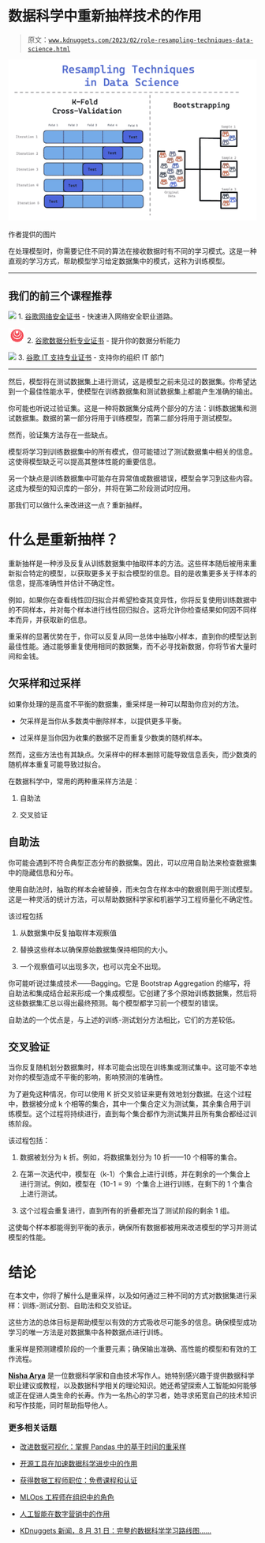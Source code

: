 # 数据科学中重新抽样技术的作用

> 原文：[`www.kdnuggets.com/2023/02/role-resampling-techniques-data-science.html`](https://www.kdnuggets.com/2023/02/role-resampling-techniques-data-science.html)

![数据科学中重新抽样技术的作用](img/cc93027d78ad9bad1bb5470f5a65ab78.png)

作者提供的图片

在处理模型时，你需要记住不同的算法在接收数据时有不同的学习模式。这是一种直观的学习方式，帮助模型学习给定数据集中的模式，这称为训练模型。

* * *

## 我们的前三个课程推荐

![](img/0244c01ba9267c002ef39d4907e0b8fb.png) 1\. [谷歌网络安全证书](https://www.kdnuggets.com/google-cybersecurity) - 快速进入网络安全职业道路。

![](img/e225c49c3c91745821c8c0368bf04711.png) 2\. [谷歌数据分析专业证书](https://www.kdnuggets.com/google-data-analytics) - 提升你的数据分析能力

![](img/0244c01ba9267c002ef39d4907e0b8fb.png) 3\. [谷歌 IT 支持专业证书](https://www.kdnuggets.com/google-itsupport) - 支持你的组织 IT 部门

* * *

然后，模型将在测试数据集上进行测试，这是模型之前未见过的数据集。你希望达到一个最佳性能水平，使模型在训练数据集和测试数据集上都能产生准确的输出。

你可能也听说过验证集。这是一种将数据集分成两个部分的方法：训练数据集和测试数据集。数据的第一部分将用于训练模型，而第二部分将用于测试模型。

然而，验证集方法存在一些缺点。

模型将学习到训练数据集中的所有模式，但可能错过了测试数据集中相关的信息。这使得模型缺乏可以提高其整体性能的重要信息。

另一个缺点是训练数据集中可能存在异常值或数据错误，模型会学习到这些内容。这成为模型的知识库的一部分，并将在第二阶段测试时应用。

那我们可以做什么来改进这一点？重新抽样。

# 什么是重新抽样？

重新抽样是一种涉及反复从训练数据集中抽取样本的方法。这些样本随后被用来重新拟合特定的模型，以获取更多关于拟合模型的信息。目的是收集更多关于样本的信息，提高准确性并估计不确定性。

例如，如果你在查看线性回归拟合并希望检查其变异性，你将反复使用训练数据中的不同样本，并对每个样本进行线性回归拟合。这将允许你检查结果如何因不同样本而异，并获取新的信息。

重采样的显著优势在于，你可以反复从同一总体中抽取小样本，直到你的模型达到最佳性能。通过能够重复使用相同的数据集，而不必寻找新数据，你将节省大量时间和金钱。

## 欠采样和过采样

如果你处理的是高度不平衡的数据集，重采样是一种可以帮助你应对的方法。

+   欠采样是当你从多数类中删除样本，以提供更多平衡。

+   过采样是当你因为收集的数据不足而重复少数类的随机样本。

然而，这些方法也有其缺点。欠采样中的样本删除可能导致信息丢失，而少数类的随机样本重复可能导致过拟合。

在数据科学中，常用的两种重采样方法是：

1.  自助法

1.  交叉验证

## 自助法

你可能会遇到不符合典型正态分布的数据集。因此，可以应用自助法来检查数据集中的隐藏信息和分布。

使用自助法时，抽取的样本会被替换，而未包含在样本中的数据则用于测试模型。这是一种灵活的统计方法，可以帮助数据科学家和机器学习工程师量化不确定性。

该过程包括

1.  从数据集中反复抽取样本观察值

1.  替换这些样本以确保原始数据集保持相同的大小。

1.  一个观察值可以出现多次，也可以完全不出现。

你可能听说过集成技术——Bagging。它是 Bootstrap Aggregation 的缩写，将自助法和集成结合起来形成一个集成模型。它创建了多个原始训练数据集，然后将这些数据集汇总以得出最终预测。每个模型都学习前一个模型的错误。

自助法的一个优点是，与上述的训练-测试划分方法相比，它们的方差较低。

## 交叉验证

当你反复随机划分数据集时，样本可能会出现在训练集或测试集中。这可能不幸地对你的模型造成不平衡的影响，影响预测的准确性。

为了避免这种情况，你可以使用 K 折交叉验证来更有效地划分数据。在这个过程中，数据被分成 k 个相等的集合，其中一个集合定义为测试集，其余集合用于训练模型。这个过程将持续进行，直到每个集合都作为测试集并且所有集合都经过训练阶段。

该过程包括：

1.  数据被划分为 k 折。例如，将数据集划分为 10 折——10 个相等的集合。

1.  在第一次迭代中，模型在（k-1）个集合上进行训练，并在剩余的一个集合上进行测试。例如，模型在（10-1 = 9）个集合上进行训练，在剩下的 1 个集合上进行测试。

1.  这个过程会重复进行，直到所有的折叠都充当了测试阶段的剩余 1 组。

这使每个样本都能得到平衡的表示，确保所有数据都被用来改进模型的学习并测试模型的性能。

# 结论

在本文中，你将了解什么是重采样，以及如何通过三种不同的方式对数据集进行采样：训练-测试分割、自助法和交叉验证。

这些方法的总体目标是帮助模型以有效的方式吸收尽可能多的信息。确保模型成功学习的唯一方法是对数据集中各种数据点进行训练。

重采样是预测建模阶段的一个重要元素；确保输出准确、高性能的模型和有效的工作流程。

**[Nisha Arya](https://www.linkedin.com/in/nisha-arya-ahmed/)** 是一位数据科学家和自由技术写作人。她特别感兴趣于提供数据科学职业建议或教程，以及数据科学相关的理论知识。她还希望探索人工智能如何能够或正在促进人类生命的长寿。作为一名热心的学习者，她寻求拓宽自己的技术知识和写作技能，同时帮助指导他人。

### 更多相关话题

+   [改进数据可视化：掌握 Pandas 中的基于时间的重采样](https://www.kdnuggets.com/revamping-data-visualization-mastering-timebased-resampling-in-pandas)

+   [开源工具在加速数据科学进步中的作用](https://www.kdnuggets.com/2023/05/role-open-source-tools-accelerating-data-science-progress.html)

+   [获得数据工程师职位：免费课程和认证](https://www.kdnuggets.com/landing-a-data-engineer-role-free-courses-and-certifications)

+   [MLOps 工程师在组织中的角色](https://www.kdnuggets.com/2023/04/role-mlops-engineer-organization.html)

+   [人工智能在数字营销中的作用](https://www.kdnuggets.com/the-role-of-ai-in-digital-marketing)

+   [KDnuggets 新闻，8 月 31 日：完整的数据科学学习路线图……](https://www.kdnuggets.com/2022/n35.html)
